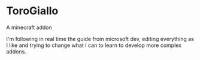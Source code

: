 # ToroGiallo
A minecraft addon

I'm following in real time the guide from microsoft dev, editing everything as I like and trying to change what I can to learn to develop more complex addons.
